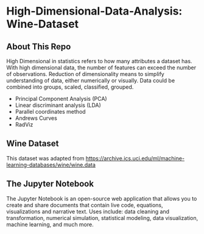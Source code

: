 # High-Dimensional-Data-Analysis: Wine-Dataset

## About This Repo

High Dimensional in statistics refers to how many attributes a dataset has.
With high dimensional data, the number of features can exceed the number of observations.
Reduction of dimensionality means to simplify understanding of data, either numerically or visually. Data could be combined into groups, scaled, classified, grouped.

<ul>
<li> Principal Component Analysis (PCA)</li>
<li> Linear discriminant analysis (LDA)</li>
<li> Parallel coordinates method</li>
<li> Andrews Curves</li>
<li> RadViz</li>
</ul>

## Wine Dataset
This dataset was adapted from https://archive.ics.uci.edu/ml/machine-learning-databases/wine/wine.data

## The Jupyter Notebook
The Jupyter Notebook is an open-source web application that allows you to create and share documents that contain live code, equations, visualizations and narrative text. Uses include: data cleaning and transformation, numerical simulation, statistical modeling, data visualization, machine learning, and much more.
